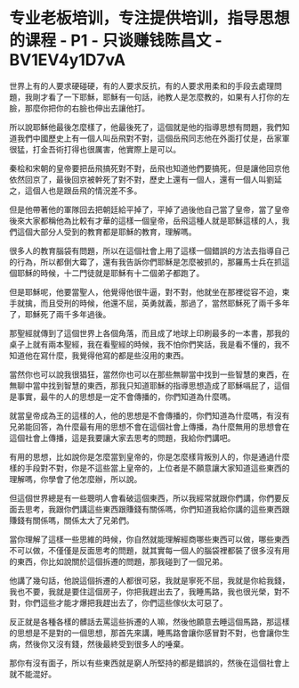 # 专业老板培训，专注提供培训，指导思想的课程 - P1 - 只谈赚钱陈昌文 - BV1EV4y1D7vA

世界上有的人要求硬碰硬，有的人要求反抗，有的人要求用柔和的手段去處理問題，我剛才看了一下耶穌，耶穌有一句話，祂教人是怎麼教的，如果有人打你的左臉，那麼你把你的右臉也伸出去讓他打。

所以說耶穌他最後怎麼樣了，他最後死了，這個就是他的指導思想有問題，我們知道我們中國歷史上有一個人叫岳飛對不對，這個岳飛同志他在外面打仗是，岳家軍很猛，打金吾術打得也很厲害，他實際上是可以。

秦桧和宋朝的皇帝要把岳飛搞死對不對，岳飛也知道他們要搞死，但是讓他回京他依然回京了，最後回京被幹死了對不對，歷史上還有一個人，還有一個人叫劉延之，這個人也是跟岳飛的情況差不多。

但是他帶著他的軍隊回去把朝廷給平掉了，平掉了過後他自己當了皇帝，當了皇帝後來大家都稱他為比較有才華的這樣一個皇帝，岳飛這種人就是耶穌這樣的人，我們這個大部分人受到的教育都是耶穌的教育，理解嗎。

很多人的教育腦袋有問題，所以在這個社會上用了這樣一個錯誤的方法去指導自己的行為，所以都倒大霉了，還有我告訴你們耶穌是怎麼被抓的，那羅馬士兵在抓這個耶穌的時候，十二門徒就是耶穌有十二個弟子都跑了。

但是耶穌呢，他要當聖人，他覺得他很牛逼，對不對，他就坐在那裡從容不迫，束手就擒，而且受刑的時候，他還不屈，英勇就義，那過了，當然耶穌死了兩千多年了，耶穌死了兩千多年過後。

那聖經就傳到了這個世界上各個角落，而且成了地球上印刷最多的一本書，那我的桌子上就有兩本聖經，我在看聖經的時候，我不怕你們笑話，我是看不懂的，我不知道他在寫什麼，我覺得他寫的都是些沒用的東西。

當然你也可以說我很猖狂，當然你也可以在那些無聊當中找到一些智慧的東西，在無聊中當中找到智慧的東西，那我只知道耶穌的指導思想造成了耶穌嗝屁了，這個是事實，最牛的人的思想是一定不會傳播的，你們知道為什麼嗎。

就當皇帝成為王的這樣的人，他的思想是不會傳播的，你們知道為什麼嗎，有沒有兄弟能回答，為什麼最有用的思想不會在這個社會上傳播，為什麼無用的思想會在這個社會上傳播，這是我要讓大家去思考的問題，我給你們講吧。

有用的思想，比如說你是怎麼當到皇帝的，你是怎麼樣背叛別人的，你是通過什麼樣的手段對不對，你是不這些當上皇帝的，上位者是不願意讓大家知道這些東西的理解嗎，你學會了他怎麼辦，所以說。

但這個世界總是有一些聰明人會看破這個東西，所以我經常就跟你們講，你們要反面去思考，我跟你們講這些東西跟賺錢有關係嗎，你們知道我給你講的這些東西跟賺錢有關係嗎，關係太大了兄弟們。

當你理解了這樣一些思維的時候，你自然就能理解經商哪些東西可以做，哪些東西不可以做，不僅僅是反面思考的問題，就其實每一個人的腦袋裡都裝了很多沒有用的東西，你比如說關於這個拆遷的問題，那我碰到了一個兄弟。

他講了幾句話，他說這個拆遷的人都很可惡，我就是寧死不屈，我就是你給我錢，我也不要，我就是要住這個房子，你把我趕出去了，我睡馬路，我也很光榮，對不對，你們這些才能才爆把我趕出去了，你們這些傢伙太可惡了。

反正就是各種各樣的髒話去罵這些拆遷的人嘛，然後他願意去睡這個馬路，那這樣的思想是不是對的一個思想，那首先來講，睡馬路會讓你感冒對不對，也會讓你生病，然後你又沒有錢，然後最終受到很多人的唾棄。

那你有沒有面子，所以有些東西就是窮人所堅持的都是錯誤的，然後在這個社會上就不能混好。